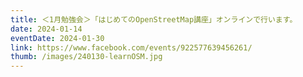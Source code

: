 ```yaml
---
title: ＜1月勉強会＞「はじめてのOpenStreetMap講座」オンラインで行います。
date: 2024-01-14
eventDate: 2024-01-30
link: https://www.facebook.com/events/922577639456261/
thumb: /images/240130-learnOSM.jpg
---
```

